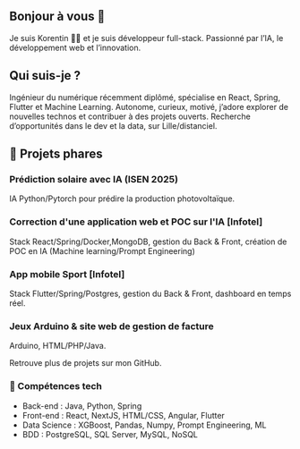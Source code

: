 ## Bonjour à vous 👋

Je suis  Korentin 👨‍💻 et je suis développeur full-stack.
Passionné par l’IA, le développement web et l’innovation.

## Qui suis-je ?
Ingénieur du numérique récemment diplômé, spécialise en React, Spring, Flutter et Machine Learning. Autonome, curieux, motivé, j’adore explorer de nouvelles technos et contribuer à des projets ouverts.
Recherche d’opportunités dans le dev et la data, sur Lille/distanciel.

## 🚀 Projets phares
### Prédiction solaire avec IA (ISEN 2025)
IA Python/Pytorch pour prédire la production photovoltaïque.
### Correction d'une application web et POC sur l'IA [Infotel]
Stack React/Spring/Docker,MongoDB, gestion du Back & Front, création de POC en IA (Machine learning/Prompt Engineering)
### App mobile Sport [Infotel]
Stack Flutter/Spring/Postgres, gestion du Back & Front, dashboard en temps réel.

### Jeux Arduino & site web de gestion de facture
Arduino, HTML/PHP/Java.

Retrouve plus de projets sur mon GitHub.

### 🔧 Compétences tech
- Back-end : Java, Python, Spring
- Front-end : React, NextJS, HTML/CSS, Angular, Flutter
- Data Science : XGBoost, Pandas, Numpy, Prompt Engineering, ML
- BDD : PostgreSQL, SQL Server, MySQL, NoSQL
